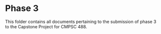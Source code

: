 # Phase 3
This folder contains all documents pertaining to the submission of phase 3 to the Capstone Project for CMPSC 488.
